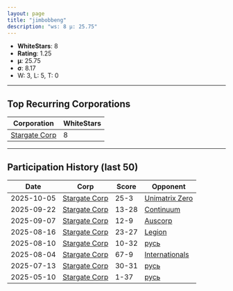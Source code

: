 ```yaml
---
layout: page
title: "jimbobbeng"
description: "ws: 8 μ: 25.75"
---
```

- **WhiteStars**: 8
- **Rating**: 1.25
- **μ**: 25.75  
- **σ**: 8.17
- W: 3, L: 5, T: 0

---

## Top Recurring Corporations

| Corporation | WhiteStars |
| --- | --- |
| [Stargate Corp](https://ws.tsl.rocks/corp/b698cd0d86be60954a4b995f79fffe102a71c350e47fbdc2a5827f0ed0ca455d/) | 8 |

---

## Participation History (last 50)

| Date | Corp | Score | Opponent |
| --- | --- | --- | --- |
| 2025-10-05 | [Stargate Corp](https://ws.tsl.rocks/corp/b698cd0d86be60954a4b995f79fffe102a71c350e47fbdc2a5827f0ed0ca455d/) | 25-3 | [Unimatrix Zero](https://ws.tsl.rocks/corp/ca14a2c6786b3bb6c276ba8c45a3420c7572cfb94fb940f773898ba2b8d9bded/) |
| 2025-09-22 | [Stargate Corp](https://ws.tsl.rocks/corp/b698cd0d86be60954a4b995f79fffe102a71c350e47fbdc2a5827f0ed0ca455d/) | 13-28 | [Continuum](https://ws.tsl.rocks/corp/ea5fb17c8fcf67a15bd5a194549206adba2279a79973a34bcfd0abb1e3cf9107/) |
| 2025-09-07 | [Stargate Corp](https://ws.tsl.rocks/corp/b698cd0d86be60954a4b995f79fffe102a71c350e47fbdc2a5827f0ed0ca455d/) | 12-9 | [Auscorp](https://ws.tsl.rocks/corp/a33256c155b161f595303ef4302912cc63ddfe306cad3f53457cf55508dcad75/) |
| 2025-08-16 | [Stargate Corp](https://ws.tsl.rocks/corp/b698cd0d86be60954a4b995f79fffe102a71c350e47fbdc2a5827f0ed0ca455d/) | 23-27 | [Legion](https://ws.tsl.rocks/corp/313baaeac1c759ca26e0f4bd3140711cffdfa85c287d4c992dcfb809908cf491/) |
| 2025-08-10 | [Stargate Corp](https://ws.tsl.rocks/corp/b698cd0d86be60954a4b995f79fffe102a71c350e47fbdc2a5827f0ed0ca455d/) | 10-32 | [русь](https://ws.tsl.rocks/corp/74b60d3e331a6a56ea4d17f4444f02a50808c013285ee0e0ccd54e4594e5e11b/) |
| 2025-08-04 | [Stargate Corp](https://ws.tsl.rocks/corp/b698cd0d86be60954a4b995f79fffe102a71c350e47fbdc2a5827f0ed0ca455d/) | 67-9 | [Internationals](https://ws.tsl.rocks/corp/7ddbb3c057311d12ecc582b5767dc061653f6b7769ea81f82c752ec258aff6cc/) |
| 2025-07-13 | [Stargate Corp](https://ws.tsl.rocks/corp/b698cd0d86be60954a4b995f79fffe102a71c350e47fbdc2a5827f0ed0ca455d/) | 30-31 | [русь](https://ws.tsl.rocks/corp/74b60d3e331a6a56ea4d17f4444f02a50808c013285ee0e0ccd54e4594e5e11b/) |
| 2025-05-10 | [Stargate Corp](https://ws.tsl.rocks/corp/b698cd0d86be60954a4b995f79fffe102a71c350e47fbdc2a5827f0ed0ca455d/) | 1-37 | [русь](https://ws.tsl.rocks/corp/74b60d3e331a6a56ea4d17f4444f02a50808c013285ee0e0ccd54e4594e5e11b/) |
